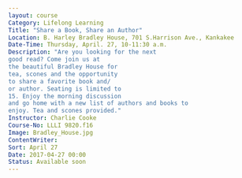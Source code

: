 ```yaml
---
layout: course
Category: Lifelong Learning
Title: "Share a Book, Share an Author"
Location: B. Harley Bradley House, 701 S.Harrison Ave., Kankakee
Date-Time: Thursday, April. 27, 10-11:30 a.m.
Description: "Are you looking for the next
good read? Come join us at
the beautiful Bradley House for
tea, scones and the opportunity
to share a favorite book and/
or author. Seating is limited to
15. Enjoy the morning discussion
and go home with a new list of authors and books to
enjoy. Tea and scones provided."
Instructor: Charlie Cooke
Course-No: LLLI 9820.f16
Image: Bradley_House.jpg
ContentWriter:
Sort: April 27
Date: 2017-04-27 00:00
Status: Available soon
---
```

